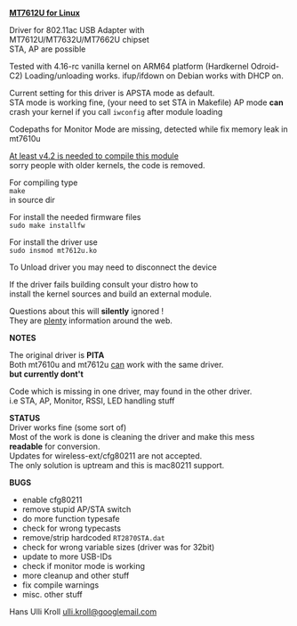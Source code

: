 <u>**MT7612U for Linux**</u>

Driver for 802.11ac USB Adapter with  
MT7612U/MT7632U/MT7662U chipset  
STA, AP are possible  

Tested with 4.16-rc vanilla kernel on ARM64 platform (Hardkernel Odroid-C2)
Loading/unloading works.
ifup/ifdown on Debian works with DHCP on.

Current setting for this driver is APSTA mode as default.  
STA mode is working fine, (your need to set STA in Makefile)
AP mode **can** crash your kernel if you call `iwconfig` after module loading

Codepaths for Monitor Mode are missing, detected while fix memory leak in mt7610u  

<u>At least v4.2 is needed to compile this module</u>  
sorry people with older kernels, the code is removed.

For compiling type  
`make`  
in source dir  

For install the needed firmware files  
`sudo make installfw`

For install the driver use  
`sudo insmod mt7612u.ko`  

To Unload driver you may need to disconnect the device

If the driver fails building consult your distro how to  
install the kernel sources and build an external module.
  
Questions about this will **silently** ignored !  
They are <u>plenty</u> information around the web.  

**NOTES**  

The original driver is **PITA**  
Both mt7610u and mt7612u <u>can</u> work with the same driver.  
**but currently dont't**  

Code which is missing in one driver, may found in the other driver.  
i.e STA, AP, Monitor, RSSI, LED handling stuff  

**STATUS**  
Driver works fine (some sort of)  
Most of the work is done is cleaning the driver and make this mess **readable**   for conversion.  
Updates for wireless-ext/cfg80211 are not accepted.  
The only solution is uptream and this is mac80211 support.  

**BUGS**  
- enable cfg80211  
- remove stupid AP/STA switch  
- do more function typesafe  
- check for wrong typecasts  
- remove/strip hardcoded `RT2870STA.dat`  
- check for wrong variable sizes (driver was for 32bit)  
- update to more USB-IDs  
- check if monitor mode is working  
- more cleanup and other stuff  
- fix compile warnings  
- misc. other stuff  


Hans Ulli Kroll <ulli.kroll@googlemail.com>




